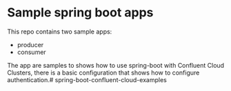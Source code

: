 # Sample spring boot apps

This repo contains two sample apps:

* producer
* consumer

The app are samples to shows how to use spring-boot with Confluent Cloud Clusters, there is a basic configuration that shows how to configure authentication.# spring-boot-confluent-cloud-examples
